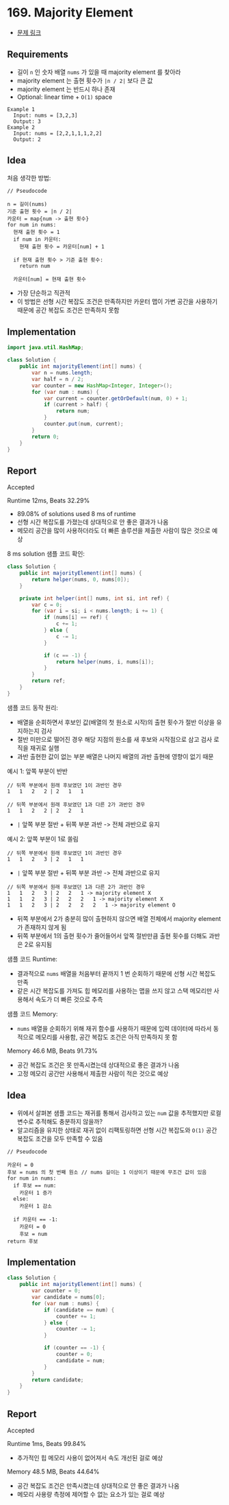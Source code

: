 # 169. Majority Element

- [문제 링크](https://leetcode.com/problems/majority-element/)

## Requirements

- 길이 `n` 인 숫자 배열 `nums` 가 있을 때 majority element 를 찾아라
- majority element 는 출현 횟수가 `|n / 2|` 보다 큰 값
- majority element 는 반드시 하나 존재
- Optional: linear time + `O(1)` space

```text
Example 1
  Input: nums = [3,2,3]
  Output: 3
Example 2
  Input: nums = [2,2,1,1,1,2,2]
  Output: 2
```

## Idea

처음 생각한 방법:

```text
// Pseudocode

n = 길이(nums)
기준 출현 횟수 = |n / 2|
카운터 = map{num -> 출현 횟수} 
for num in nums:
  현재 출현 횟수 = 1
  if num in 카운터:
    현재 출현 횟수 = 카운터[num] + 1
    
  if 현재 출현 횟수 > 기준 출현 횟수:
    return num
    
  카운터[num] = 현재 출현 횟수
```

- 가장 단순하고 직관적
- 이 방법은 선형 시간 복잡도 조건은 만족하지만 카운터 맵이 가변 공간을 사용하기 때문에 공간 복잡도 조건은 만족하지 못함

## Implementation

```java
import java.util.HashMap;

class Solution {
    public int majorityElement(int[] nums) {
        var n = nums.length;
        var half = n / 2;
        var counter = new HashMap<Integer, Integer>();
        for (var num : nums) {
            var current = counter.getOrDefault(num, 0) + 1;
            if (current > half) {
                return num;
            }
            counter.put(num, current);
        }
        return 0;
    }
}
```

## Report

Accepted

Runtime 12ms, Beats 32.29%

- 89.08% of solutions used 8 ms of runtime
- 선형 시간 복잡도를 가졌는데 상대적으로 안 좋은 결과가 나옴
- 메모리 공간을 많이 사용하더라도 더 빠른 솔루션을 제출한 사람이 많은 것으로 예상

8 ms solution 샘플 코드 확인:

```java
class Solution {
    public int majorityElement(int[] nums) {
        return helper(nums, 0, nums[0]);
    }

    private int helper(int[] nums, int si, int ref) {
        var c = 0;
        for (var i = si; i < nums.length; i += 1) {
            if (nums[i] == ref) {
                c += 1;
            } else {
                c -= 1;
            }

            if (c == -1) {
                return helper(nums, i, nums[i]);
            }
        }
        return ref;
    }
}
```

샘플 코드 동작 원리:

- 배열을 순회하면서 후보인 값(배열의 첫 원소로 시작)의 출현 횟수가 절반 이상을 유지하는지 검사
- 절반 미만으로 떨어진 경우 해당 지점의 원소를 새 후보와 시작점으로 삼고 검사 로직을 재귀로 실행
- 과반 출현한 값이 없는 부분 배열은 나머지 배열의 과반 출현에 영향이 없기 때문

예시 1: 앞쪽 부분이 반반

```text
// 뒤쪽 부분에서 원래 후보였던 1이 과반인 경우
1   1   2   2 | 2   1   1   

// 뒤쪽 부분에서 원래 후보였던 1과 다른 2가 과반인 경우
1   1   2   2 | 2   2   1
```

- `|` 앞쪽 부분 절반 + 뒤쪽 부분 과반 -> 전체 과반으로 유지

예시 2: 앞쪽 부분이 1로 쏠림

```text
// 뒤쪽 부분에서 원래 후보였던 1이 과반인 경우
1   1   2   3 | 2   1   1
```

- `|` 앞쪽 부분 절반 + 뒤쪽 부분 과반 -> 전체 과반으로 유지

```text
// 뒤쪽 부분에서 원래 후보였던 1과 다른 2가 과반인 경우
1   1   2   3 | 2   2   1 -> majority element X
1   1   2   3 | 2   2   2   1 -> majority element X
1   1   2   3 | 2   2   2   2   1 -> majority element O
```

- 뒤쪽 부분에서 2가 충분히 많이 출현하지 않으면 배열 전체에서 majority element 가 존재하지 않게 됨
- 뒤쪽 부분에서 1의 출현 횟수가 줄어들어서 앞쪽 절반만큼 출현 횟수를 더해도 과반은 2로 유지됨

샘플 코드 Runtime:

- 결과적으로 `nums` 배열을 처음부터 끝까지 1 번 순회하기 때문에 선형 시간 복잡도 만족
- 같은 시간 복잡도를 가져도 힙 메모리를 사용하는 맵을 쓰지 않고 스택 메모리만 사용해서 속도가 더 빠른 것으로 추측

샘플 코드 Memory:

- `nums` 배열을 순회하기 위해 재귀 함수를 사용하기 때문에 입력 데이터에 따라서 동적으로 메모리를 사용함, 공간 복잡도 조건은 아직 만족하지 못 함

Memory 46.6 MB, Beats 91.73%

- 공간 복잡도 조건은 못 만족시켰는데 상대적으로 좋은 결과가 나옴
- 고정 메모리 공간만 사용해서 제출한 사람이 적은 것으로 예상

## Idea

- 위에서 살펴본 샘플 코드는 재귀를 통해서 검사하고 있는 `num` 값을 추적했지만 로컬 변수로 추적해도 충분하지 않을까?
- 알고리즘을 유지한 상태로 재귀 없이 리팩토링하면 선형 시간 복잡도와 `O(1)` 공간 복잡도 조건을 모두 만족할 수 있음

```text
// Pseudocode

카운터 = 0
후보 = nums 의 첫 번째 원소 // nums 길이는 1 이상이기 때문에 무조건 값이 있음
for num in nums:
  if 후보 == num:
    카운터 1 증가
  else:
    카운터 1 감소
    
  if 카운터 == -1:
    카운터 = 0
    후보 = num
return 후보
```

## Implementation

```java
class Solution {
    public int majorityElement(int[] nums) {
        var counter = 0;
        var candidate = nums[0];
        for (var num : nums) {
            if (candidate == num) {
                counter += 1;
            } else {
                counter -= 1;
            }

            if (counter == -1) {
                counter = 0;
                candidate = num;
            }
        }
        return candidate;
    }
}
```

## Report

Accepted

Runtime 1ms, Beats 99.84%

- 추가적인 힙 메모리 사용이 없어져서 속도 개선된 걸로 예상

Memory 48.5 MB, Beats 44.64%

- 공간 복잡도 조건은 만족시켰는데 상대적으로 안 좋은 결과가 나옴
- 메모리 사용량 측정에 제어할 수 없는 요소가 있는 걸로 예상
